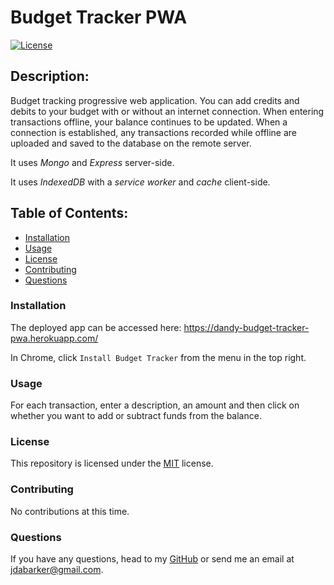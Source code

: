 # Budget Tracker PWA

[![License](https://img.shields.io/badge/License-MIT-yellow.svg)](https://opensource.org/licenses/MIT)

## Description:

Budget tracking progressive web application. You can add credits and debits to your budget with or without an internet connection. When entering transactions offline, your balance continues to be updated. When a connection is established, any transactions recorded while offline are uploaded and saved to the database on the remote server.

It uses _Mongo_ and _Express_ server-side.

It uses _IndexedDB_ with a _service worker_ and _cache_ client-side.

## Table of Contents:

- [Installation](#installation)
- [Usage](#usage)
- [License](#license)
- [Contributing](#contributing)
- [Questions](#questions)

### Installation

The deployed app can be accessed here: https://dandy-budget-tracker-pwa.herokuapp.com/

In Chrome, click `Install Budget Tracker` from the menu in the top right.

### Usage

For each transaction, enter a description, an amount and then click on whether you want to add or subtract funds from the balance.

### License

This repository is licensed under the [MIT](https://opensource.org/licenses/MIT) license.

### Contributing

No contributions at this time.

### Questions

If you have any questions, head to my [GitHub](https://github.com/DandyCodes) or send me an email at jdabarker@gmail.com.
